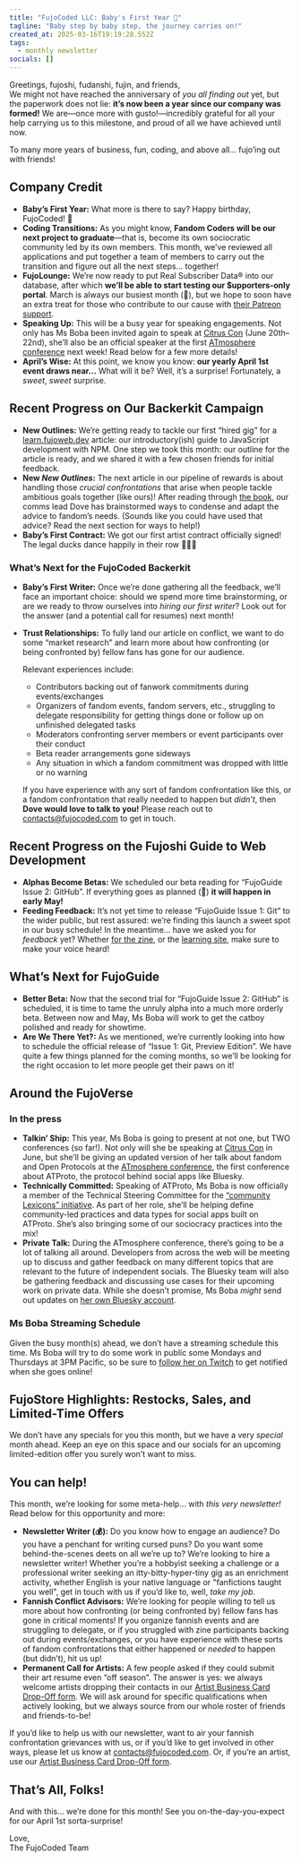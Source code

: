 ```yaml
---
title: "FujoCoded LLC: Baby's First Year 🍼"
tagline: "Baby step by baby step, the journey carries on!"
created_at: 2025-03-16T19:19:28.552Z
tags:
  - monthly newsletter
socials: []
---
```


Greetings, fujoshi, fudanshi, fujin, and friends,  
We might not have reached the anniversary of _you all finding out_ yet, but the
paperwork does not lie: **it’s now been a year since our company was formed\!** We
are—once more with gusto\!—incredibly grateful for all your help carrying us to
this milestone, and proud of all we have achieved until now.

To many more years of business, fun, coding, and above all… fujo’ing out with
friends\!

## Company Credit

- **Baby’s First Year:** What more is there to say? Happy birthday, FujoCoded\!
  🍼
- **Coding Transitions:** As you might know, **Fandom Coders will be our next
  project to graduate**—that is, become its own sociocratic community led by its
  own members. This month, we’ve reviewed all applications and put together a
  team of members to carry out the transition and figure out all the next steps…
  together\!
- **FujoLounge:** We’re now ready to put Real Subscriber Data® into our
  database, after which **we’ll be able to start testing our $upporters-only
  portal**. March is always our busiest month (👀), but we hope to soon have an
  extra treat for those who contribute to our cause with [their Patreon
  support](https://www.patreon.com/fujocoded).
- **Speaking Up:** This will be a busy year for speaking engagements. Not only
  has Ms Boba been invited again to speak at [Citrus
  Con](https://www.citruscon.com/) (June 20th–22nd), she’ll also be an official
  speaker at the first [ATmosphere
  conference](https://atprotocol.dev/atmosphereconf/) next week\! Read below for
  a few more details\!
- **April’s Wise:** At this point, we know you know: **our yearly April 1st event
  draws near…** What will it be? Well, it’s a surprise\! Fortunately, a _sweet_,
  _sweet_ surprise.

## Recent Progress on Our Backerkit Campaign

- **New Outlines:** We’re getting ready to tackle our first “hired gig” for a
  [learn.fujoweb.dev](http://learn.fujoweb.dev) article: our introductory(ish)
  guide to JavaScript development with NPM. One step we took this month: our
  outline for the article is ready, and we shared it with a few chosen friends
  for initial feedback.
- **New _New Outlines_:** The next article in our pipeline of rewards is about
  handling those _crucial confrontations_ that arise when people tackle
  ambitious goals together (like ours)\! After reading through [the
  book](https://www.amazon.com/Crucial-Confrontations-Resolving-Promises-Expectations/dp/0071446524),
  our comms lead Dove has brainstormed ways to condense and adapt the advice to
  fandom’s needs. (Sounds like you could have used that advice? Read the next
  section for ways to help\!)
- **Baby’s First Contract:** We got our first artist contract officially
  signed\! The legal ducks dance happily in their row 🦆🦆🦆

### What’s Next for the FujoCoded Backerkit

- **Baby’s First Writer:** Once we’re done gathering all the feedback, we’ll
  face an important choice: should we spend more time brainstorming, or are we
  ready to throw ourselves into _hiring our first writer_? Look out for the
  answer (and a potential call for resumes) next month\!
- **Trust Relationships:** To fully land our article on conflict, we want to do
  some “market research” and learn more about how confronting (or being
  confronted by) fellow fans has gone for our audience.

  Relevant experiences include:

  - Contributors backing out of fanwork commitments during events/exchanges
  - Organizers of fandom events, fandom servers, etc., struggling to delegate
    responsibility for getting things done or follow up on unfinished delegated
    tasks
  - Moderators confronting server members or event participants over their
    conduct
  - Beta reader arrangements gone sideways
  - Any situation in which a fandom commitment was dropped with little or no
    warning

  If you have experience with any sort of fandom confrontation like this, or a
  fandom confrontation that really needed to happen but _didn’t_, then **Dove
  would love to talk to you\!** Please reach out to
  [contacts@fujocoded.com](mailto:contacts@fujocoded.com) to get in touch.

## Recent Progress on the Fujoshi Guide to Web Development

- **Alphas Become Betas:** We scheduled our beta reading for “FujoGuide Issue 2:
  GitHub”. If everything goes as planned (🤞) **it will happen in early May\!**
- **Feeding Feedback:** It’s not yet time to release “FujoGuide Issue 1: Git” to
  the wider public, but rest assured: we’re finding this launch a sweet spot in
  our busy schedule\! In the meantime… have we asked you for _feedback_ yet?
  Whether [for the
  zine](https://docs.google.com/forms/d/1hUpZw-Jm0Q9zJddwFqGK-k141tHwl4mLU05ttiucel8/edit),
  or the [learning
  site](https://docs.google.com/forms/d/e/1FAIpQLScDr4p8CQp0iDh0HgLL8DfCdLQLXyKWX30ElChUGxlAtGXWaA/viewform),
  make sure to make your voice heard\!

## What’s Next for FujoGuide

- **Better Beta:** Now that the second trial for “FujoGuide Issue 2: GitHub” is
  scheduled, it is time to tame the unruly alpha into a much more orderly beta.
  Between now and May, Ms Boba will work to get the catboy polished and ready
  for showtime.
- **Are We There Yet?:** As we mentioned, we’re currently looking into how to
  schedule the official release of “Issue 1: Git, Preview Edition”. We have
  quite a few things planned for the coming months, so we’ll be looking for the
  right occasion to let more people get their paws on it\!

## Around the FujoVerse

### In the press

- **Talkin’ Ship:** This year, Ms Boba is going to present at not one, but TWO
  conferences (so far\!). Not only will she be speaking at [Citrus
  Con](https://www.citruscon.com/) in June, but she’ll be giving an updated
  version of her talk about fandom and Open Protocols at the [ATmosphere
  conference](https://atprotocol.dev/atmosphereconf/), the first conference
  about ATProto, the protocol behind social apps like Bluesky.
- **Technically Committed:** Speaking of ATProto, Ms Boba is now officially a
  member of the Technical Steering Committee for the [“community Lexicons”
  initiative](https://github.com/lexicon-community). As part of her role, she’ll
  be helping define community-led practices and data types for social apps built
  on ATProto. She’s also bringing some of our sociocracy practices into the
  mix\!
- **Private Talk:** During the ATmosphere conference, there’s going to be a lot
  of talking all around. Developers from across the web will be meeting up to
  discuss and gather feedback on many different topics that are relevant to the
  future of independent socials. The Bluesky team will also be gathering
  feedback and discussing use cases for their upcoming work on private data.
  While she doesn’t promise, Ms Boba _might_ send out updates on [her own
  Bluesky account](https://bsky.app/profile/essentialrandom.bsky.social).

### Ms Boba Streaming Schedule

Given the busy month(s) ahead, we don’t have a streaming schedule this time. Ms
Boba will try to do some work in public some Mondays and Thursdays at 3PM
Pacific, so be sure to [follow her on
Twitch](https://www.twitch.tv/essentialrandomness) to get notified when she goes
online\!

## FujoStore Highlights: Restocks, Sales, and Limited-Time Offers

We don’t have any specials for you this month, but we have a very _special_
month ahead. Keep an eye on this space and our socials for an upcoming
limited-edition offer you surely won’t want to miss.

## You can help\!

This month, we’re looking for some meta-help… with _this very newsletter\!_ Read
below for this opportunity and more:

- **Newsletter Writer (💰):** Do you know how to engage an audience? Do you have
  a penchant for writing cursed puns? Do you want some behind-the-scenes deets
  on all we’re up to? We’re looking to hire a newsletter writer\! Whether you’re
  a hobbyist seeking a challenge or a professional writer seeking an
  itty-bitty-hyper-tiny gig as an enrichment activity, whether English is your
  native language or "fanfictions taught you well", get in touch with us if
  you’d like to, well, _take my job_.
- **Fannish Conflict Advisors:** We’re looking for people willing to tell us
  more about how confronting (or being confronted by) fellow fans has gone in
  critical moments\! If you organize fannish events and are struggling to
  delegate, or if you struggled with zine participants backing out during
  events/exchanges, or you have experience with these sorts of fandom
  confrontations that either happened or _needed_ to happen (but didn’t), hit us
  up\!
- **Permanent Call for Artists:** A few people asked if they could submit their
  art resume even “off season”. The answer is yes: we always welcome artists
  dropping their contacts in our [Artist Business Card Drop-Off
  form](https://forms.gle/bvUhPTdxM6nUGwAYA). We will ask around for specific
  qualifications when actively looking, but we always source from our whole
  roster of friends and friends-to-be\!

If you’d like to help us with our newsletter, want to air your fannish
confrontation grievances with us, or if you’d like to get involved in other
ways, please let us know at
[contacts@fujocoded.com](mailto:contacts@fujocoded.com). Or, if you’re an
artist, use our [Artist Business Card Drop-Off
form](https://forms.gle/bvUhPTdxM6nUGwAYA).

## That’s All, Folks\!

And with this… we’re done for this month\! See you on-the-day-you-expect for our
April 1st sorta-surprise\!

Love,  
The FujoCoded Team
